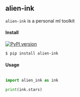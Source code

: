 ## alien-ink

 `alien-ink` is a personal ml toolkit


#### Install
[![PyPI version](https://badge.fury.io/py/alien-ink.svg)](https://badge.fury.io/py/alien-ink)

```bash
$ pip install alien-ink
```

#### Usage

```python

import alien_ink as ink

print(ink.stars)
```
